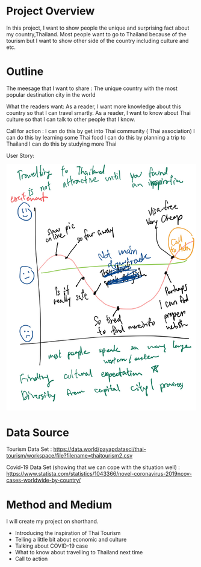 # Project Overview
In this project, I want to show people the unique and surprising fact about my country,Thailand.
Most people want to go to Thailand because of the tourism but I want to show other side of the country including culture and etc.

# Outline

The meesage that I want to share : The unique country with the most popular destination city in the world

What the readers want:
As a reader, I want more knowledge about this country so that I can travel smartly.
As a reader, I want to know about Thai culture so that I can talk to other people that I know.

Call for action :
I can do this by get into Thai community ( Thai association)
I can do this by learning some Thai food
I can do this by planning a trip to Thailand
I can do this by studying more Thai

User Story:

![image](user_story_draft1.jpg)

# Data Source
Tourism Data Set : 
https://data.world/payapdatasci/thai-tourism/workspace/file?filename=thaitourism2.csv


Covid-19 Data Set (showing that we can cope with the situation well) :
https://www.statista.com/statistics/1043366/novel-coronavirus-2019ncov-cases-worldwide-by-country/



# Method and Medium

I will create my project on shorthand.
- Introducing the inspiration of Thai Tourism
- Telling a little bit about economic and culture
- Talking about COVID-19 case
- What to know about travelling to Thailand next time
- Call to action
